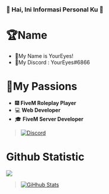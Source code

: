 ### 👋 Hai, Ini Informasi Personal Ku 👋

# 🏆Name
- 👑My Name is YourEyes!
- 🎯My Discord : YourEyes#6866

# 🔮My Passions
- 🎆 **FiveM Roleplay Player**
- 💻 **Web Developer**
- 🎓 **FiveM Server Developer**

> [![Discord](https://cdn.discordapp.com/attachments/792892195162161202/803838180427038740/unknown.png)](https://discord.gg/XPqYtrdxDV)

# Github Statistic
![](https://komarev.com/ghpvc/?username=YourEyesGG&color=blue)

> [![GiHhub Stats](https://github-readme-stats.vercel.app/api?username=YourEyesGG&show_icons=true&theme=dark&count_private=true)](https://discord.gg/XPqYtrdxDV)
